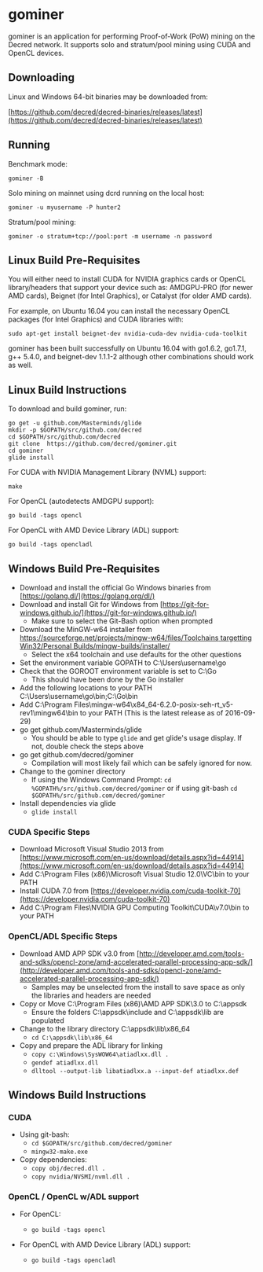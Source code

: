 # gominer

gominer is an application for performing Proof-of-Work (PoW) mining on the
Decred network.  It supports solo and stratum/pool mining using CUDA and
OpenCL devices.

## Downloading

Linux and Windows 64-bit binaries may be downloaded from:

[https://github.com/decred/decred-binaries/releases/latest](https://github.com/decred/decred-binaries/releases/latest)

## Running

Benchmark mode:

```
gominer -B
```

Solo mining on mainnet using dcrd running on the local host:

```
gominer -u myusername -P hunter2
```

Stratum/pool mining:

```
gominer -o stratum+tcp://pool:port -m username -n password
```

## Linux Build Pre-Requisites

You will either need to install CUDA for NVIDIA graphics cards or OpenCL
library/headers that support your device such as: AMDGPU-PRO (for newer AMD
cards), Beignet (for Intel Graphics), or Catalyst (for older AMD cards).

For example, on Ubuntu 16.04 you can install the necessary OpenCL packages (for
Intel Graphics) and CUDA libraries with:

```
sudo apt-get install beignet-dev nvidia-cuda-dev nvidia-cuda-toolkit
```

gominer has been built successfully on Ubuntu 16.04 with go1.6.2, go1.7.1,
g++ 5.4.0, and beignet-dev 1.1.1-2 although other combinations should work as
well.

## Linux Build Instructions

To download and build gominer, run:

```
go get -u github.com/Masterminds/glide
mkdir -p $GOPATH/src/github.com/decred
cd $GOPATH/src/github.com/decred
git clone  https://github.com/decred/gominer.git
cd gominer
glide install
```

For CUDA with NVIDIA Management Library (NVML) support:
```
make
```

For OpenCL (autodetects AMDGPU support):
```
go build -tags opencl
```

For OpenCL with AMD Device Library (ADL) support:
```
go build -tags opencladl
```

## Windows Build Pre-Requisites

- Download and install the official Go Windows binaries from [https://golang.dl/](https://golang.org/dl/)
- Download and install Git for Windows from [https://git-for-windows.github.io/](https://git-for-windows.github.io/)
  * Make sure to select the Git-Bash option when prompted
- Download the MinGW-w64 installer from [https://sourceforge.net/projects/mingw-w64/files/Toolchains targetting Win32/Personal Builds/mingw-builds/installer/](https://sourceforge.net/projects/mingw-w64/files/Toolchains%20targetting%20Win32/Personal%20Builds/mingw-builds/installer/)
  * Select the x64 toolchain and use defaults for the other questions
- Set the environment variable GOPATH to C:\Users\username\go
- Check that the GOROOT environment variable is set to C:\Go
  * This should have been done by the Go installer
- Add the following locations to your PATH C:\Users\username\go\bin;C:\Go\bin
- Add C:\Program Files\mingw-w64\x84_64-6.2.0-posix-seh-rt_v5-rev1\mingw64\bin to your PATH (This is the latest release as of 2016-09-29)
- go get github.com/Masterminds/glide
  * You should be able to type ```glide``` and get glide's usage display.  If not, double check the steps above
- go get github.com/decred/gominer
  * Compilation will most likely fail which can be safely ignored for now.
- Change to the gominer directory
  * If using the Windows Command Prompt:
  ```cd %GOPATH%/src/github.com/decred/gominer``` or if using git-bash ```cd $GOPATH%/src/github.com/decred/gominer```
- Install dependencies via glide
  * ```glide install```

### CUDA Specific Steps

- Download Microsoft Visual Studio 2013 from [https://www.microsoft.com/en-us/download/details.aspx?id=44914](https://www.microsoft.com/en-us/download/details.aspx?id=44914)
- Add C:\Program Files (x86)\Microsoft Visual Studio 12.0\VC\bin to your PATH
- Install CUDA 7.0 from [https://developer.nvidia.com/cuda-toolkit-70](https://developer.nvidia.com/cuda-toolkit-70)
- Add C:\Program Files\NVIDIA GPU Computing Toolkit\CUDA\v7.0\bin to your PATH

### OpenCL/ADL Specific Steps

- Download AMD APP SDK v3.0 from [http://developer.amd.com/tools-and-sdks/opencl-zone/amd-accelerated-parallel-processing-app-sdk/](http://developer.amd.com/tools-and-sdks/opencl-zone/amd-accelerated-parallel-processing-app-sdk/)
  * Samples may be unselected from the install to save space as only the libraries and headers are needed
- Copy or Move C:\Program Files (x86)\AMD APP SDK\3.0 to C:\appsdk
  * Ensure the folders C:\appsdk\include and C:\appsdk\lib are populated
- Change to the library directory C:\appsdk\lib\x86_64
  * ```cd C:\appsdk\lib\x86_64```
- Copy and prepare the ADL library for linking
  * ```copy c:\Windows\SysWOW64\atiadlxx.dll .```
  * ```gendef atiadlxx.dll```
  * ```dlltool --output-lib libatiadlxx.a --input-def atiadlxx.def```

## Windows Build Instructions

### CUDA

- Using git-bash:
  * ```cd $GOPATH/src/github.com/decred/gominer```
  * ```mingw32-make.exe```
- Copy dependencies:
  * ```copy obj/decred.dll .```
  * ```copy nvidia/NVSMI/nvml.dll .```

### OpenCL / OpenCL w/ADL support

- For OpenCL:
  * ```go build -tags opencl```

- For OpenCL with AMD Device Library (ADL) support:
  * ```go build -tags opencladl```
